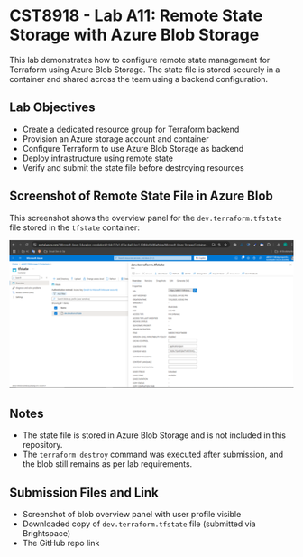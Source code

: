 # CST8918 - Lab A11: Remote State Storage with Azure Blob Storage

This lab demonstrates how to configure remote state management for Terraform using Azure Blob Storage. The state file is stored securely in a container and shared across the team using a backend configuration.

## Lab Objectives

- Create a dedicated resource group for Terraform backend
- Provision an Azure storage account and container
- Configure Terraform to use Azure Blob Storage as backend
- Deploy infrastructure using remote state
- Verify and submit the state file before destroying resources

## Screenshot of Remote State File in Azure Blob

This screenshot shows the overview panel for the `dev.terraform.tfstate` file stored in the `tfstate` container:

![Remote state file in Azure Blob](overview%20panel-dev.terraform.PNG)

## Notes

- The state file is stored in Azure Blob Storage and is not included in this repository.
- The `terraform destroy` command was executed after submission, and the blob still remains as per lab requirements.

## Submission Files and Link

- Screenshot of blob overview panel with user profile visible
- Downloaded copy of `dev.terraform.tfstate` file (submitted via Brightspace)
- The GitHub repo link


